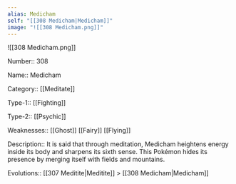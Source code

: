 ```yaml
---
alias: Medicham
self: "[[308 Medicham|Medicham]]"
image: "![[308 Medicham.png]]"
---
```


![[308 Medicham.png]]


Number:: 308

Name:: Medicham

Category:: [[Meditate]]

Type-1:: [[Fighting]]

Type-2:: [[Psychic]]

Weaknesses:: [[Ghost]] [[Fairy]] [[Flying]]

Description:: It is said that through meditation, Medicham heightens energy inside its body and sharpens its sixth sense. This Pokémon hides its presence by merging itself with fields and mountains.

Evolutions:: [[307 Meditite|Meditite]] > [[308 Medicham|Medicham]]